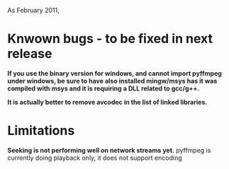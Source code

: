 As February 2011,

# Knwown bugs - to be fixed in next release #

**If  you use the binary version for windows, and  cannot import pyffmpeg under windows, be sure to have also installed mingw/msys has it was compiled with msys and it is requiring a DLL related to gcc/g++.**

**It is actually better to remove avcodec in the list of linked libraries.**

# Limitations #

**Seeking is not performing well on network streams yet.** pyffmpeg is currently doing playback only, it does not support encoding
